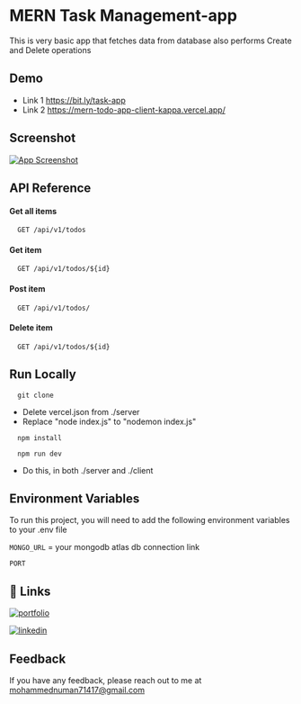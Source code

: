 
# MERN Task Management-app

This is very basic app that fetches data from database also performs Create and Delete operations

## Demo

- Link 1 https://bit.ly/task-app
- Link 2 https://mern-todo-app-client-kappa.vercel.app/


## Screenshot

[![App Screenshot](https://i.pinimg.com/564x/ef/c1/6c/efc16c236587d82f773a65e36d15f1c7.jpg)](https://mern-todo-app-client-kappa.vercel.app/
)


## API Reference

#### Get all items

```
  GET /api/v1/todos
```

#### Get item

```
  GET /api/v1/todos/${id}
```

#### Post item

```
  GET /api/v1/todos/
```

#### Delete item

```
  GET /api/v1/todos/${id}
```



## Run Locally


```
  git clone
```

- Delete vercel.json from ./server
- Replace "node index.js" to "nodemon index.js"

```
  npm install
```
```
  npm run dev
```

- Do this, in both ./server and ./client

###

## Environment Variables

To run this project, you will need to add the following environment variables to your .env file

`MONGO_URL` = your mongodb atlas db connection link

`PORT` 


## 🔗 Links
[![portfolio](https://img.shields.io/badge/my_portfolio-000?style=for-the-badge&logo=ko-fi&logoColor=white)](https://64d72a4e2fce3c56481942c1--silver-heliotrope-7e098d.netlify.app/)

[![linkedin](https://img.shields.io/badge/linkedin-0A66C2?style=for-the-badge&logo=linkedin&logoColor=white)](https://www.linkedin.com/in/mohammed-numan-raza-ab980b202)




## Feedback

If you have any feedback, please reach out to me at mohammednuman71417@gmail.com

